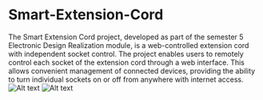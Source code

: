 # Smart-Extension-Cord
The Smart Extension Cord project, developed as part of the semester 5 Electronic Design Realization module, is a web-controlled extension cord with independent socket control. 
The project enables users to remotely control each socket of the extension cord through a web interface. This allows convenient management of connected devices, providing the ability to turn individual sockets on or off from anywhere with internet access.
<img title="Smart Power Strip" alt="Alt text" src="IMG_6461.heic">
<img title="Smart Power Strip 2" alt="Alt text" src="IMG_6466.heic">